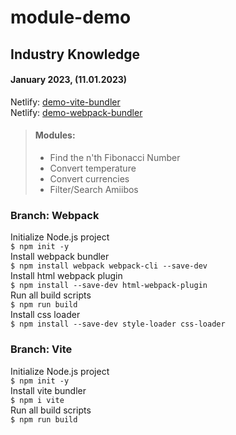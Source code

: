 # module-demo

## Industry Knowledge

#### January 2023, (11.01.2023)

Netlify: [demo-vite-bundler](https://demo-vite-bundler.netlify.app)  
Netlify: [demo-webpack-bundler](https://demo-webpack-bundler.netlify.app)


> #### Modules:
> * Find the n'th Fibonacci Number
> * Convert temperature
> * Convert currencies
> * Filter/Search Amiibos

### Branch: Webpack
Initialize Node.js project  
`$ npm init -y`  
Install webpack bundler   
`$ npm install webpack webpack-cli --save-dev`  
Install html webpack plugin  
`$ npm install --save-dev html-webpack-plugin`  
Run all build scripts  
`$ npm run build`  
Install css loader  
`$ npm install --save-dev style-loader css-loader`


### Branch: Vite
Initialize Node.js project  
`$ npm init -y`  
Install vite bundler  
`$ npm i vite`  
Run all build scripts  
`$ npm run build`